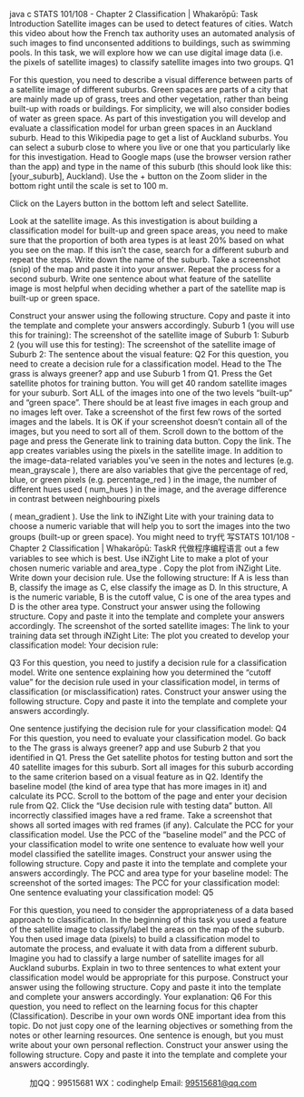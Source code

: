 java c
STATS 101/108 - Chapter 2 Classification | Whakarōpū: Task
Introduction
Satellite images can be used to detect features of cities. Watch this video about how the French tax authority uses an automated analysis of such images to find unconsented additions to buildings, such as swimming pools.
In this task, we will explore how we can use digital image data (i.e. the pixels of satellite images) to classify satellite images into two groups.
Q1


For this question, you need to describe a visual difference between parts of a satellite image of different suburbs.
Green spaces are parts of a city that are mainly made up of grass, trees and other vegetation, rather than being built-up with roads or buildings. For simplicity, we will also consider bodies of water as green space. As part of this investigation you will develop and evaluate a classification model for urban green spaces in an Auckland suburb.
Head to this Wikipedia page to get a list of Auckland suburbs. You can select a suburb close to where you live or one that you particularly like for this investigation. Head to Google maps (use the browser version rather than the app) and type in the name of this suburb (this should look like this: [your_suburb], Auckland).
Use the + button on the Zoom slider in the bottom right until the scale is set to 100 m.





Click on the Layers button in the bottom left and select Satellite.


Look at the satellite image. As this investigation is about building a classification model for built-up and green space areas, you need to make sure that the proportion of both area types is at least 20% based on what you see on the map. If this isn’t the case, search for a different suburb and repeat the steps.
Write down the name of the suburb. Take a screenshot (snip) of the map and paste it into your answer.
Repeat the process for a second suburb.
Write one sentence about what feature of the satellite image is most helpful when deciding whether a part of the satellite map is built-up or green space.




Construct your answer using the following structure. Copy and paste it into the template and complete your answers accordingly.
Suburb 1 (you will use this for training):
The screenshot of the satellite image of Suburb 1:
Suburb 2 (you will use this for testing):
The screenshot of the satellite image of Suburb 2:
The sentence about the visual feature:
Q2
For this question, you need to create a decision rule for a classification model.
Head to the The grass is always greener? app and use Suburb 1 from Q1.
Press the Get satellite photos for training button. You will get 40 random satellite images for your suburb.
Sort ALL of the images into one of the two levels “built-up” and “green space”. There should be at least five images in each group and no images left over.
Take a screenshot of the first few rows of the sorted images and the labels. It is OK if your screenshot doesn’t contain all of the images, but you need to sort all of them.
Scroll down to the bottom of the page and press the Generate link to training data button. Copy the link.
The app creates variables using the pixels in the satellite image. In addition to the image-data-related variables you’ve seen in the notes and lectures (e.g. mean_grayscale ), there are also variables that give the percentage of red, blue, or green pixels (e.g. percentage_red ) in the image, the number of different hues used ( num_hues ) in the image, and the average difference in contrast between neighbouring pixels




( mean_gradient ).
Use the link to iNZight Lite with your training data to choose a numeric variable that will help you to sort the images into the two groups (built-up or green space). You might need to try代 写STATS 101/108 - Chapter 2 Classification | Whakarōpū: TaskR
代做程序编程语言 out a few variables to see which is best.
Use iNZight Lite to make a plot of your chosen numeric variable and area_type . Copy the plot from iNZight Lite.
Write down your decision rule. Use the following structure: If A is less than B, classify the image as C, else classify the image as D. In this structure, A is the numeric variable, B is the cutoff value, C is one of the area types and D is the other area type.
Construct your answer using the following structure. Copy and paste it into the template and complete your answers accordingly.
The screenshot of the sorted satellite images:
The link to your training data set through iNZight Lite:
The plot you created to develop your classification model:
Your decision rule:




Q3
For this question, you need to justify a decision rule for a classification model.
Write one sentence explaining how you determined the “cutoff value” for the decision rule used in your classification model, in terms of classification (or misclassification) rates.
Construct your answer using the following structure. Copy and paste it into the template and complete your answers accordingly.




One sentence justifying the decision rule for your classification model:
Q4
For this question, you need to evaluate your classification model.
Go back to the The grass is always greener? app and use Suburb 2 that you identified in Q1. Press the Get satellite photos for testing button and sort the 40 satellite images for this suburb. Sort all images for this suburb according to the same criterion based on a visual feature as in Q2.
Identify the baseline model (the kind of area type that has more images in it) and calculate its PCC.
Scroll to the bottom of the page and enter your decision rule from Q2.
Click the “Use decision rule with testing data” button. All incorrectly classified images have a red frame.
Take a screenshot that shows all sorted images with red frames (if any).
Calculate the PCC for your classification model.
Use the PCC of the “baseline model” and the PCC of your classification model to write one sentence to evaluate how well your model classified the satellite images.
Construct your answer using the following structure. Copy and paste it into the template and complete your answers accordingly.
The PCC and area type for your baseline model:
The screenshot of the sorted images:
The PCC for your classification model:
One sentence evaluating your classification model:
Q5




For this question, you need to consider the appropriateness of a data based approach to classification.
In the beginning of this task you used a feature of the satellite image to classify/label the areas on the map of the suburb. You then used image data (pixels) to build a classification model to automate the process, and evaluate it with data from a different suburb. Imagine you had to classify a large number of satellite images for all Auckland suburbs. Explain in two to three sentences to what extent your classification model would be appropriate for this purpose.
Construct your answer using the following structure. Copy and paste it into the template and complete your answers accordingly.
Your explanation:
Q6
For this question, you need to reflect on the learning focus for this chapter (Classification).
Describe in your own words ONE important idea from this topic. Do not just copy one of the learning objectives or something from the notes or other learning resources. One sentence is enough, but you must write about your own personal reflection.
Construct your answer using the following structure. Copy and paste it into the template and complete your answers accordingly.






         
加QQ：99515681  WX：codinghelp  Email: 99515681@qq.com
